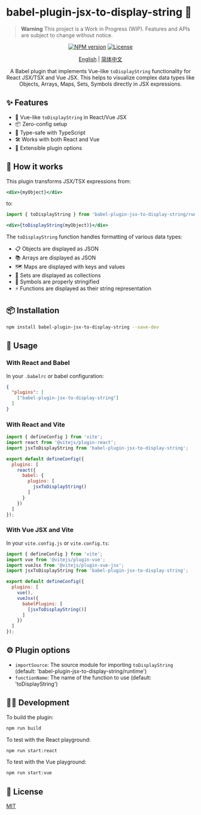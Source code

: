 # babel-plugin-jsx-to-display-string 🚀

> **Warning**
> This project is a Work in Progress (WIP). Features and APIs are subject to change without notice.

<div align="center">

[![NPM version](https://img.shields.io/npm/v/babel-plugin-jsx-to-display-string.svg)](https://www.npmjs.com/package/babel-plugin-jsx-to-display-string)
[![License](https://img.shields.io/badge/license-MIT-blue.svg)](LICENSE)

[English](./README.md) | [简体中文](./README.zh-CN.md)

A Babel plugin that implements Vue-like `toDisplayString` functionality for React JSX/TSX and Vue JSX. This helps to visualize complex data types like Objects, Arrays, Maps, Sets, Symbols directly in JSX expressions.

</div>

## ✨ Features

- 🔄 Vue-like `toDisplayString` in React/Vue JSX
- 📦 Zero-config setup
- 🎯 Type-safe with TypeScript
- 🛠️ Works with both React and Vue
- 🔌 Extensible plugin options

## 🚀 How it works

This plugin transforms JSX/TSX expressions from:

```jsx
<div>{myObject}</div>
```

to:

```jsx
import { toDisplayString } from 'babel-plugin-jsx-to-display-string/runtime';

<div>{toDisplayString(myObject)}</div>
```

The `toDisplayString` function handles formatting of various data types:
- 📋 Objects are displayed as JSON
- 📚 Arrays are displayed as JSON
- 🗺️ Maps are displayed with keys and values
- 📑 Sets are displayed as collections
- 🔣 Symbols are properly stringified
- ⚡ Functions are displayed as their string representation

## 📦 Installation

```bash
npm install babel-plugin-jsx-to-display-string --save-dev
```

## 🔨 Usage

### With React and Babel

In your `.babelrc` or babel configuration:

```json
{
  "plugins": [
    ["babel-plugin-jsx-to-display-string"]
  ]
}
```

### With React and Vite

```js
import { defineConfig } from 'vite';
import react from '@vitejs/plugin-react';
import jsxToDisplayString from 'babel-plugin-jsx-to-display-string';

export default defineConfig({
  plugins: [
    react({
      babel: {
        plugins: [
          jsxToDisplayString()
        ]
      }
    })
  ]
}); 
```

### With Vue JSX and Vite

In your `vite.config.js` or `vite.config.ts`:

```js
import { defineConfig } from 'vite';
import vue from '@vitejs/plugin-vue';
import vueJsx from '@vitejs/plugin-vue-jsx';
import jsxToDisplayString from 'babel-plugin-jsx-to-display-string';

export default defineConfig({
  plugins: [
    vue(),
    vueJsx({
      babelPlugins: [
        [jsxToDisplayString()]
      ]
    })
  ]
});
```

## ⚙️ Plugin options

- `importSource`: The source module for importing `toDisplayString` (default: 'babel-plugin-jsx-to-display-string/runtime')
- `functionName`: The name of the function to use (default: 'toDisplayString')

## 👨‍💻 Development

To build the plugin:

```bash
npm run build
```

To test with the React playground:

```bash
npm run start:react
```

To test with the Vue playground:

```bash
npm run start:vue
```

## 📄 License

[MIT](./LICENSE) 